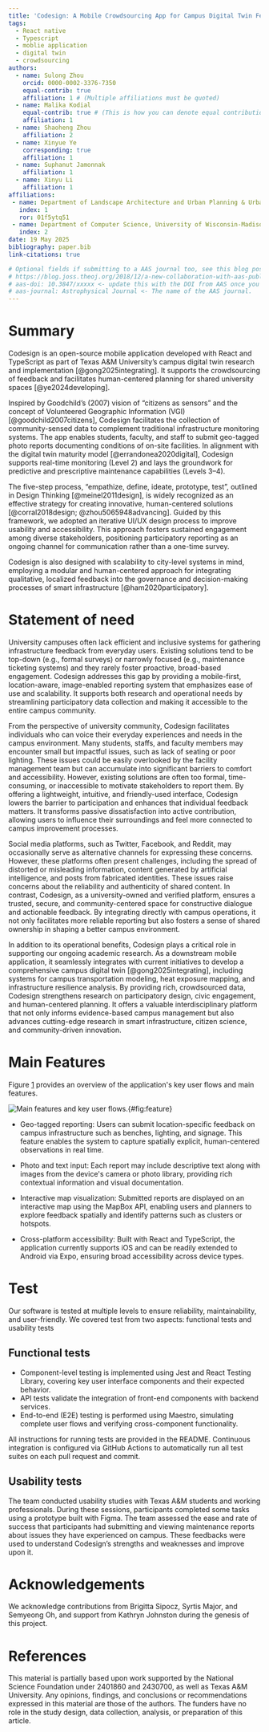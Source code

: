 ```yaml
---
title: 'Codesign: A Mobile Crowdsourcing App for Campus Digital Twin Feedback'
tags:
  - React native
  - Typescript
  - moblie application
  - digital twin
  - crowdsourcing
authors:
  - name: Sulong Zhou
    orcid: 0000-0002-3376-7350
    equal-contrib: true
    affiliation: 1 # (Multiple affiliations must be quoted)
  - name: Malika Kodial
    equal-contrib: true # (This is how you can denote equal contributions between multiple authors)
    affiliation: 1
  - name: Shaoheng Zhou
    affiliation: 2
  - name: Xinyue Ye
    corresponding: true
    affiliation: 1
  - name: Suphanut Jamonnak
    affiliation: 1
  - name: Xinyu Li
    affiliation: 1
affiliations:
 - name: Department of Landscape Architecture and Urban Planning & Urban Artificial Intelligence Lab,Texas A&M University, United States
   index: 1
   ror: 01f5ytq51
 - name: Department of Computer Science, University of Wisconsin-Madison, United States
   index: 2
date: 19 May 2025
bibliography: paper.bib
link-citations: true

# Optional fields if submitting to a AAS journal too, see this blog post:
# https://blog.joss.theoj.org/2018/12/a-new-collaboration-with-aas-publishing
# aas-doi: 10.3847/xxxxx <- update this with the DOI from AAS once you know it.
# aas-journal: Astrophysical Journal <- The name of the AAS journal.
---
```


# Summary

Codesign is an open-source mobile application developed with React and TypeScript as part of Texas A\&M University’s campus digital twin research and implementation [@gong2025integrating]. It supports the crowdsourcing of feedback and facilitates human-centered planning for shared university spaces [@ye2024developing]. 

Inspired by Goodchild’s (2007) vision of “citizens as sensors” and the concept of Volunteered Geographic Information (VGI) [@goodchild2007citizens], Codesign facilitates the collection of community-sensed data to complement traditional infrastructure monitoring systems. The app enables students, faculty, and staff to submit geo-tagged photo reports documenting conditions of on-site facilities. In alignment with the digital twin maturity model [@errandonea2020digital], Codesign supports real-time monitoring (Level 2) and lays the groundwork for predictive and prescriptive maintenance capabilities (Levels 3–4). 

The five-step process, “empathize, define, ideate, prototype, test”, outlined in Design Thinking [@meinel2011design], is widely recognized as an effective strategy for creating innovative, human-centered solutions [@corral2018design; @zhou5065948advancing]. Guided by this framework, we adopted an iterative UI/UX design process to improve usability and accessibility. This approach fosters sustained engagement among diverse stakeholders, positioning participatory reporting as an ongoing channel for communication rather than a one-time survey.

Codesign is also designed with scalability to city-level systems in mind, employing a modular and human-centered approach for integrating qualitative, localized feedback into the governance and decision-making processes of smart infrastructure [@ham2020participatory].

# Statement of need

University campuses often lack efficient and inclusive systems for gathering infrastructure feedback from everyday users. Existing solutions tend to be top-down (e.g., formal surveys) or narrowly focused (e.g., maintenance ticketing systems) and they rarely foster proactive, broad-based engagement. Codesign addresses this gap by providing a mobile-first, location-aware, image-enabled reporting system that emphasizes ease of use and scalability. It supports both research and operational needs by streamlining participatory data collection and making it accessible to the entire campus community.

From the perspective of university community, Codesign facilitates individuals who can voice their everyday experiences and needs in the campus environment. Many students, staffs, and faculty members may encounter small but impactful issues, such as lack of seating or poor lighting. These issues could be easily overlooked by the facility management team but can accumulate into significant barriers to comfort and accessibility. However, existing solutions are often too formal, time-consuming, or inaccessible to motivate stakeholders to report them. By offering a lightweight, intuitive, and friendly-used interface, Codesign lowers the barrier to participation and enhances that individual feedback matters. It transforms passive dissatisfaction into active contribution, allowing users to influence their surroundings and feel more connected to campus improvement processes.

Social media platforms, such as Twitter, Facebook, and Reddit, may occasionally serve as alternative channels for expressing these concerns. However, these platforms often present challenges, including the spread of distorted or misleading information, content generated by artificial intelligence, and posts from fabricated identities. These issues raise concerns about the reliability and authenticity of shared content. In contrast, Codesign, as a university-owned and verified platform, ensures a trusted, secure, and community-centered space for constructive dialogue and actionable feedback. By integrating directly with campus operations, it not only facilitates more reliable reporting but also fosters a sense of shared ownership in shaping a better campus environment.

In addition to its operational benefits, Codesign plays a critical role in supporting our ongoing academic research. As a downstream mobile application, it seamlessly integrates with current initiatives to develop a comprehensive campus digital twin [@gong2025integrating], including systems for campus transportation modeling, heat exposure mapping, and infrastructure resilience analysis. By providing rich, crowdsourced data, Codesign strengthens research on participatory design, civic engagement, and human-centered planning. It offers a valuable interdisciplinary platform that not only informs evidence-based campus management but also advances cutting-edge research in smart infrastructure, citizen science, and community-driven innovation.


# Main Features

Figure [1](#fig:feature)  provides an overview of the application's key user flows and main features.

![Main features and key user flows.](Features_Flows.png){#fig:feature}

- Geo-tagged reporting: Users can submit location-specific feedback on campus infrastructure such as benches, lighting, and signage. This feature enables the system to capture spatially explicit, human-centered observations in real time.

- Photo and text input: Each report may include descriptive text along with images from the device's camera or photo library, providing rich contextual information and visual documentation.

- Interactive map visualization: Submitted reports are displayed on an interactive map using the MapBox API, enabling users and planners to explore feedback spatially and identify patterns such as clusters or hotspots.

- Cross-platform accessibility: Built with React and TypeScript, the application currently supports iOS and can be readily extended to Android via Expo, ensuring broad accessibility across device types.

# Test
Our software is tested at multiple levels to ensure reliability, maintainability, and user-friendly. We covered test from two aspects: functional tests and usability tests

## Functional tests
- Component-level testing is implemented using Jest and React Testing Library, covering key user interface components and their expected behavior.
- API tests validate the integration of front-end components with backend services.
- End-to-end (E2E) testing is performed using Maestro, simulating complete user flows and verifying cross-component functionality.

All instructions for running tests are provided in the README. Continuous integration is configured via GitHub Actions to automatically run all test suites on each pull request and commit.

## Usability tests

The team conducted usability studies with Texas A\&M students and working professionals. During these sessions, participants completed some tasks using a prototype built with Figma. The team assessed the ease and rate of success that participants had submitting and viewing maintenance reports about issues they have experienced on campus. These feedbacks were used to understand Codesign’s strengths and weaknesses and improve upon it.

# Acknowledgements

We acknowledge contributions from Brigitta Sipocz, Syrtis Major, and Semyeong
Oh, and support from Kathryn Johnston during the genesis of this project.

# References
This material is partially based upon work supported by the National Science Foundation under 2401860 and 2430700, as well as Texas A&M University. Any opinions, findings, and conclusions or recommendations expressed in this material are those of the authors. The funders have no role in the study design, data collection, analysis, or preparation of this article.